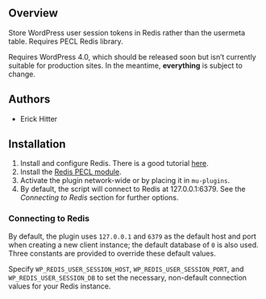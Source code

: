 ## Overview

Store WordPress user session tokens in Redis rather than the usermeta table. Requires PECL Redis library.

Requires WordPress 4.0, which should be released soon but isn’t currently suitable for production sites. In the meantime, **everything** is subject to change.

## Authors

* Erick Hitter

## Installation
1. Install and configure Redis. There is a good tutorial [here](http://www.saltwebsites.com/2012/install-redis-245-service-centos-6).
2. Install the [Redis PECL module](http://pecl.php.net/package/redis).
3. Activate the plugin network-wide or by placing it in `mu-plugins`.
4. By default, the script will connect to Redis at 127.0.0.1:6379. See the *Connecting to Redis* section for further options.

### Connecting to Redis ###

By default, the plugin uses `127.0.0.1` and `6379` as the default host and port when creating a new client instance; the default database of `0` is also used. Three constants are provided to override these default values.

Specify `WP_REDIS_USER_SESSION_HOST`, `WP_REDIS_USER_SESSION_PORT`, and `WP_REDIS_USER_SESSION_DB` to set the necessary, non-default connection values for your Redis instance.
